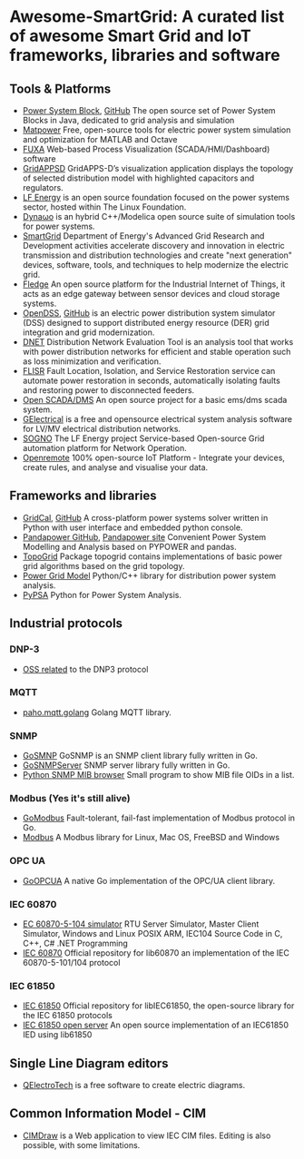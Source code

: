 # Awesome-SmartGrid: A curated list of awesome Smart Grid and IoT frameworks, libraries and software

## Tools & Platforms
* [Power System Block](https://www.powsybl.org), [GitHub](https://github.com/powsybl) The open source set of Power System Blocks in Java, dedicated to grid analysis and simulation
* [Matpower](https://matpower.org) Free, open-source tools for electric power system simulation and optimization for MATLAB and Octave
* [FUXA](https://github.com/frangoteam/FUXA) Web-based Process Visualization (SCADA/HMI/Dashboard) software
* [GridAPPSD](https://github.com/GRIDAPPSD) GridAPPS-D’s visualization application displays the topology of selected distribution model with highlighted capacitors and regulators.
* [LF Energy](https://www.lfenergy.org) is an open source foundation focused on the power systems sector, hosted within The Linux Foundation.
* [Dynaωo](https://dynawo.github.io) is an hybrid C++/Modelica open source suite of simulation tools for power systems.
* [SmartGrid](https://www.smartgrid.gov) Department of Energy's Advanced Grid Research and Development activities accelerate discovery and innovation in electric transmission and distribution technologies and create "next generation" devices, software, tools, and techniques to help modernize the electric grid.
* [Fledge](https://github.com/fledge-iot) An open source platform for the Industrial Internet of Things, it acts as an edge gateway between sensor devices and cloud storage systems.
* [OpenDSS](https://www.epri.com/pages/sa/opendss), [GitHub](https://github.com/tshort/OpenDSS) is an electric power distribution system simulator (DSS) designed to support distributed energy resource (DER) grid integration and grid modernization.
* [DNET](https://github.com/takemaru/dnet) Distribution Network Evaluation Tool is an analysis tool that works with power distribution networks for efficient and stable operation such as loss minimization and verification.
* [FLISR](https://github.com/PVKonovalov/flisr) Fault Location, Isolation, and Service Restoration service can automate power restoration in seconds, automatically isolating faults and restoring power to disconnected feeders.
* [Open SCADA/DMS](https://github.com/robidev/open_scada_dms) An open source project for a basic ems/dms scada system.
* [GElectrical](https://github.com/manuvarkey/GElectrical) is a free and opensource electrical system analysis software for LV/MV electrical distribution networks.
* [SOGNO](https://github.com/sogno-platform) The LF Energy project Service-based Open-source Grid automation platform for Network Operation.
* [Openremote](https://github.com/openremote/openremote) 100% open-source IoT Platform - Integrate your devices, create rules, and analyse and visualise your data.

## Frameworks and libraries
* [GridCal](https://www.advancedgridinsights.com/gridcal), [GitHub](https://github.com/SanPen/GridCal) A cross-platform power systems solver written in Python with user interface and embedded python console.
* [Pandapower GitHub](https://github.com/e2nIEE/pandapower), [Pandapower site](https://www.pandapower.org) Convenient Power System Modelling and Analysis based on PYPOWER and pandas.
* [TopoGrid](https://github.com/PVKonovalov/topogrid) Package topogrid contains implementations of basic power grid algorithms based on the grid topology.
* [Power Grid Model](https://github.com/PowerGridModel) Python/C++ library for distribution power system analysis.
* [PyPSA](https://github.com/PyPSA/PyPSA) Python for Power System Analysis.

## Industrial protocols
### DNP-3
* [OSS related](https://github.com/dnp3) to the DNP3 protocol
### MQTT
* [paho.mqtt.golang](https://github.com/eclipse/paho.mqtt.golang) Golang MQTT library.
### SNMP
* [GoSMNP](https://github.com/gosnmp/gosnmp) GoSNMP is an SNMP client library fully written in Go. 
* [GoSNMPServer](https://github.com/slayercat/GoSNMPServer) SNMP server library fully written in Go.
* [Python SNMP MIB browser](https://github.com/markkuleinio/python-snmp-mib-browser) Small program to show MIB file OIDs in a list.
### Modbus (Yes it's still alive)
* [GoModbus](https://github.com/grid-x/modbus) Fault-tolerant, fail-fast implementation of Modbus protocol in Go.
* [Modbus](https://github.com/stephane/libmodbus) A Modbus library for Linux, Mac OS, FreeBSD and Windows
### OPC UA
* [GoOPCUA](https://github.com/gopcua/opcua) A native Go implementation of the OPC/UA client library.
### IEC 60870
* [EC 60870-5-104 simulator](https://github.com/FreyrSCADA/IEC-60870-5-104) RTU Server Simulator, Master Client Simulator, Windows and Linux POSIX ARM, IEC104 Source Code in C, C++, C# .NET Programming
* [IEC 60870](https://github.com/mz-automation/lib60870) Official repository for lib60870 an implementation of the IEC 60870-5-101/104 protocol
### IEC 61850
* [IEC 61850](https://github.com/mz-automation/libiec61850) Official repository for libIEC61850, the open-source library for the IEC 61850 protocols
* [IEC 61850 open server](https://github.com/robidev/iec61850_open_server) An open source implementation of an IEC61850 IED using lib61850

## Single Line Diagram editors
* [QElectroTech](https://qelectrotech.org) is a free software to create electric diagrams.

## Common Information Model - CIM
* [CIMDraw](https://github.com/danielePala/CIMDraw) is a Web application to view IEC CIM files. Editing is also possible, with some limitations.
